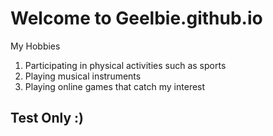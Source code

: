 # Welcome to Geelbie.github.io

My Hobbies
1. Participating in physical activities such as sports
2. Playing musical instruments
3. Playing online games that catch my interest

## Test Only :)
